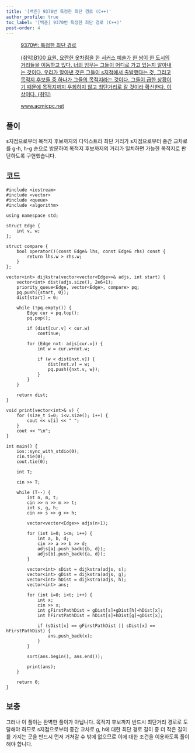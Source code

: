 ```yaml
---
title: '[백준] 9370번 특정한 최단 경로 (C++)'
author_profile: true
toc_label: '[백준] 9370번 특정한 최단 경로 (C++)'
post-order: 4
---
```


<figure data-ke-type="opengraph"><a href="https://www.acmicpc.net/problem/9370" data-source-url="https://www.acmicpc.net/problem/9370">
<div class="og-image" style="background-image: url('https://drive.google.com/uc?export=view&id=1nCax5mgwtYA82T46I_ntU1afsBBNkrLr');"></div>
<div class="og-text">
<p class="og-title">9370번: 특정한 최단 경로</p>
<p class="og-desc">(취익)B100 요원, 요란한 옷차림을 한 서커스 예술가 한 쌍이 한 도시의 거리들을 이동하고 있다. 너의 임무는 그들이 어디로 가고 있는지 알아내는 것이다. 우리가 알아낸 것은 그들이 s지점에서 출발했다는 것, 그리고 목적지 후보들 중 하나가 그들의 목적지라는 것이다. 그들이 급한 상황이기 때문에 목적지까지 우회하지 않고 최단거리로 갈 것이라 확신한다. 이상이다. (취익)</p>
<p class="og-host">www.acmicpc.net</p></div></a></figure>

## 풀이
s지점으로부터 목적지 후보까지의 다익스트라 최단 거리가 s지점으로부터 중간 교차로를 g-h, h-g 순으로 방문하여 목적지 후보까지의 거리가 일치하면 가능한 목적지로 판단하도록 구현했습니다.

## 코드
```cpp::lineons
#include <iostream>
#include <vector>
#include <queue>
#include <algorithm>

using namespace std;

struct Edge {
    int v, w;
};

struct compare {
    bool operator()(const Edge& lhs, const Edge& rhs) const {
        return lhs.w > rhs.w;
    }
};

vector<int> dijkstra(vector<vector<Edge>>& adjs, int start) {
    vector<int> dist(adjs.size(), 2e6+1);
    priority_queue<Edge, vector<Edge>, compare> pq;
    pq.push({start, 0});
    dist[start] = 0;

    while (!pq.empty()) {
        Edge cur = pq.top();
        pq.pop();

        if (dist[cur.v] < cur.w)
            continue;
        
        for (Edge nxt: adjs[cur.v]) {
            int w = cur.w+nxt.w;

            if (w < dist[nxt.v]) {
                dist[nxt.v] = w;
                pq.push({nxt.v, w});
            }
        }
    }
    
    return dist;
}

void print(vector<int>& v) {
    for (size_t i=0; i<v.size(); i++) {
        cout << v[i] << " ";
    }
    cout << "\n";
}

int main() {
    ios::sync_with_stdio(0);
    cin.tie(0);
    cout.tie(0);

    int T;

    cin >> T;

    while (T--) {
        int n, m, t;
        cin >> n >> m >> t;
        int s, g, h;
        cin >> s >> g >> h;

        vector<vector<Edge>> adjs(n+1);

        for (int i=0; i<m; i++) {
            int a, b, d;
            cin >> a >> b >> d;
            adjs[a].push_back({b, d});
            adjs[b].push_back({a, d});
        }

        vector<int> sDist = dijkstra(adjs, s);
        vector<int> gDist = dijkstra(adjs, g);
        vector<int> hDist = dijkstra(adjs, h);
        vector<int> ans;

        for (int i=0; i<t; i++) {
            int x;
            cin >> x;
            int gFirstPathDist = gDist[s]+gDist[h]+hDist[x];
            int hFirstPathDist = hDist[s]+hDist[g]+gDist[x];

            if (sDist[x] == gFirstPathDist || sDist[x] == hFirstPathDist) {
                ans.push_back(x);
            }
        }

        sort(ans.begin(), ans.end());

        print(ans);
    }

    return 0;
}
```

## 보충
그러나 이 풀이는 완벽한 풀이가 아닙니다. 목적지 후보까지 반드시 최단거리 경로로 도달해야 하므로 s지점으로부터 중간 교차로 g, h에 대한 최단 경로 길이 중 더 작은 길이를 가지는 곳을 반드시 먼저 거쳐갈 수 밖에 없으므로 이에 대한 조건을 이용하도록 풀이해야 합니다.
